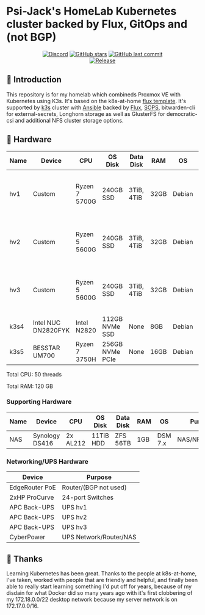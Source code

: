 # Psi-Jack's HomeLab Kubernetes cluster backed by Flux, GitOps and (not BGP)

<div align="center">

[![Discord](https://img.shields.io/discord/673534664354430999?color=7289da&label=DISCORD&style=for-the-badge&logo=discord)](https://discord.gg/k8s-at-home 'k8s at home Discord Community')
[![GitHub stars](https://img.shields.io/github/stars/erenfro/homelab-flux?color=green&style=for-the-badge)](https://github.com/erenfro/homelab-flux/stargazers 'This repo star count')
[![GitHub last commit](https://img.shields.io/github/last-commit/erenfro/homelab-flux?color=purple&style=for-the-badge)](https://github.com/erenfro/homelab-flux/commits/main 'Commit History')\
[![Release](https://img.shields.io/github/v/release/erenfro/homelab-flux?style=for-the-badge)](https://github.com/erenfro/homelab-flux/releases 'Repo releases')

</div>

## 👋 Introduction

This repository is for my homelab which combineds Proxmox VE with Kubernetes using K3s. It's based on the k8s-at-home [flux template](https://github.com/onedr0p/flux-cluster-template). It's supported by [k3s](https://k3s.io) cluster with [Ansible](https://www.ansible.com) backed by [Flux](https://toolkit.fluxcd.io/), [SOPS](https://toolkit.fluxcd.io/guides/mozilla-sops/), bitwarden-cli for external-secrets, Longhorn storage as well as GlusterFS for democratic-csi and additional NFS cluster storage options.

## 🔧 Hardware

| Name   | Device              | CPU            | OS Disk         | Data Disk   | RAM  | OS     | Purpose                                         |
|--------|---------------------|----------------|-----------------|-------------|------|--------|-------------------------------------------------|
| hv1    | Custom              | Ryzen 7 5700G  | 240GB SSD       | 3TiB, 4TiB  | 32GB | Debian | PVE, GlusterFS, control-plane, worker, Longhorn |
| hv2    | Custom              | Ryzen 5 5600G  | 240GB SSD       | 3TiB, 4TiB  | 32GB | Debian | PVE, GlusterFS, control-plane, worker, Longhorn |
| hv3    | Custom              | Ryzen 5 5600G  | 240GB SSD       | 3TiB, 4TiB  | 32GB | Debian | PVE, GlusterFS, control-plane, worker, Longhorn |
| k3s4   | Intel NUC DN2820FYK | Intel N2820    | 112GB NVMe SSD  | None        | 8GB  | Debian | worker, Longhorn                                |
| k3s5   | BESSTAR UM700       | Ryzen 7 3750H  | 256GB NVMe PCIe | None        | 16GB | Debian | worker, Longhorn                                |

Total CPU: 50 threads

Total RAM: 120 GB

### Supporting Hardware

| Name   | Device         | CPU        | OS Disk   | Data Disk | RAM   | OS       | Purpose               |
|--------|----------------|------------|-----------|-----------|-------|----------|-----------------------|
| NAS    | Synology DS416 | 2x AL212   | 11TiB HDD | ZFS 56TB  | 1GB   | DSM 7.x  | NAS/NFS/Backup        |

### Networking/UPS Hardware

| Device         | Purpose                |
|----------------|------------------------|
| EdgeRouter PoE | Router/(BGP not used)  |
| 2xHP ProCurve  | 24-port Switches       |
| APC Back-UPS   | UPS hv1                |
| APC Back-UPS   | UPS hv2                |
| APC Back-UPS   | UPS hv3                |
| CyberPower     | UPS Network/Router/NAS |

## 🤝 Thanks

Learning Kubernetes has been great. Thanks to the people at k8s-at-home, I've taken, worked with people that are friendly and helpful, and finally been able to really start learning something I'd put off for years, because of my disdain for what Docker did so many years ago with it's first clobbering of my 172.18.0.0/22 desktop network because my server network is on 172.17.0.0/16.
